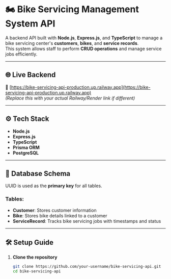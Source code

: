 # 🏍️ Bike Servicing Management System API

A backend API built with **Node.js**, **Express.js**, and **TypeScript** to manage a bike servicing center's **customers**, **bikes**, and **service records**.  
This system allows staff to perform **CRUD operations** and manage service jobs efficiently.

---

## 🌐 Live Backend

🔗 [https://bike-servicing-api-production.up.railway.app](https://bike-servicing-api-production.up.railway.app)  
_(Replace this with your actual Railway/Render link if different)_

---

## ⚙️ Tech Stack

- **Node.js**
- **Express.js**
- **TypeScript**
- **Prisma ORM**
- **PostgreSQL**

---

## 🧱 Database Schema

UUID is used as the **primary key** for all tables.

### Tables:

- **Customer**: Stores customer information
- **Bike**: Stores bike details linked to a customer
- **ServiceRecord**: Tracks bike servicing jobs with timestamps and status

---

## 🛠 Setup Guide

1. **Clone the repository**

   ```bash
   git clone https://github.com/your-username/bike-servicing-api.git
   cd bike-servicing-api
